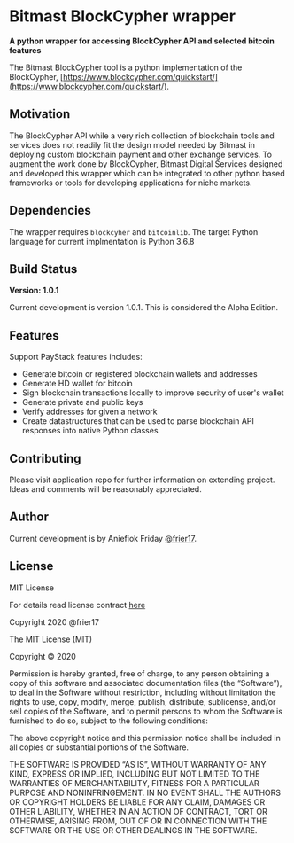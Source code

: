 # Bitmast BlockCypher wrapper
**A python wrapper for accessing BlockCypher API and selected bitcoin features**

The Bitmast BlockCypher tool is a python implementation of the BlockCypher, [https://www.blockcypher.com/quickstart/](https://www.blockcypher.com/quickstart/).

## Motivation
The BlockCypher API while a very rich collection of blockchain tools and services does not readily fit the design model
needed by Bitmast in deploying custom blockchain payment and other exchange services. To augment the work done by
BlockCypher, Bitmast Digital Services designed and developed this wrapper which can be integrated to other python based
frameworks or tools for developing applications for niche markets.

## Dependencies
The wrapper requires `blockcyher` and `bitcoinlib`.
The target Python language for current implmentation is Python 3.6.8

## Build Status
**Version: 1.0.1**

Current development is version 1.0.1. This is considered the Alpha Edition.

## Features
Support PayStack features includes:
+ Generate bitcoin or registered blockchain wallets and addresses
+ Generate HD wallet for bitcoin
+ Sign blockchain transactions locally to improve security of user's wallet
+ Generate private and public keys
+ Verify addresses for given a network
+ Create datastructures that can be used to parse blockchain API responses into native Python classes

## Contributing
Please visit application repo for further information on extending project. Ideas and comments will be reasonably
 appreciated.

## Author
Current development is by Aniefiok Friday [@frier17](https://gitlab.com/frier17).

## License
MIT License

For details read license contract [here](https://mit-license.org/)

Copyright 2020 @frier17


The MIT License (MIT)

Copyright © 2020 <copyright holders>

Permission is hereby granted, free of charge, to any person obtaining a copy of this software and associated documentation
files (the “Software”), to deal in the Software without restriction, including without limitation the rights to use, copy,
modify, merge, publish, distribute, sublicense, and/or sell copies of the Software, and to permit persons to whom the
Software is furnished to do so, subject to the following conditions:

The above copyright notice and this permission notice shall be included in all copies or
substantial portions of the Software.

THE SOFTWARE IS PROVIDED “AS IS”, WITHOUT WARRANTY OF ANY KIND, EXPRESS OR IMPLIED, INCLUDING BUT NOT LIMITED TO THE
WARRANTIES OF MERCHANTABILITY, FITNESS FOR A PARTICULAR PURPOSE AND NONINFRINGEMENT. IN NO EVENT SHALL THE AUTHORS OR
COPYRIGHT HOLDERS BE LIABLE FOR ANY CLAIM, DAMAGES OR OTHER LIABILITY, WHETHER IN AN ACTION OF CONTRACT, TORT OR
OTHERWISE, ARISING FROM, OUT OF OR IN CONNECTION WITH THE SOFTWARE OR THE USE OR OTHER DEALINGS IN THE SOFTWARE.
